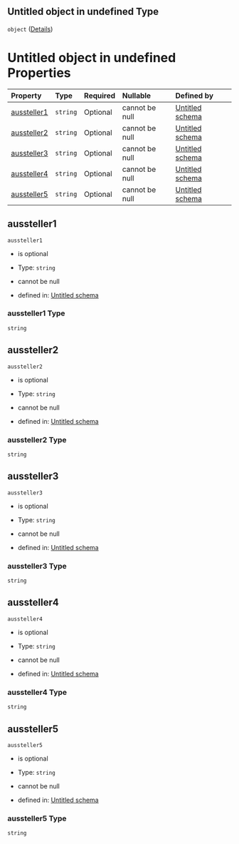 ## Untitled object in undefined Type

`object` ([Details](aussteller.md))

# Untitled object in undefined Properties

| Property                    | Type     | Required | Nullable       | Defined by                                                                                                                                                                               |
| :-------------------------- | :------- | :------- | :------------- | :--------------------------------------------------------------------------------------------------------------------------------------------------------------------------------------- |
| [aussteller1](#aussteller1) | `string` | Optional | cannot be null | [Untitled schema](aussteller-properties-aussteller1.md "https://raw.githubusercontent.com/conuti-gmbh/bo4e-schema/master/schemas/v1/com/Aussteller.schema.json#/properties/aussteller1") |
| [aussteller2](#aussteller2) | `string` | Optional | cannot be null | [Untitled schema](aussteller-properties-aussteller2.md "https://raw.githubusercontent.com/conuti-gmbh/bo4e-schema/master/schemas/v1/com/Aussteller.schema.json#/properties/aussteller2") |
| [aussteller3](#aussteller3) | `string` | Optional | cannot be null | [Untitled schema](aussteller-properties-aussteller3.md "https://raw.githubusercontent.com/conuti-gmbh/bo4e-schema/master/schemas/v1/com/Aussteller.schema.json#/properties/aussteller3") |
| [aussteller4](#aussteller4) | `string` | Optional | cannot be null | [Untitled schema](aussteller-properties-aussteller4.md "https://raw.githubusercontent.com/conuti-gmbh/bo4e-schema/master/schemas/v1/com/Aussteller.schema.json#/properties/aussteller4") |
| [aussteller5](#aussteller5) | `string` | Optional | cannot be null | [Untitled schema](aussteller-properties-aussteller5.md "https://raw.githubusercontent.com/conuti-gmbh/bo4e-schema/master/schemas/v1/com/Aussteller.schema.json#/properties/aussteller5") |

## aussteller1



`aussteller1`

*   is optional

*   Type: `string`

*   cannot be null

*   defined in: [Untitled schema](aussteller-properties-aussteller1.md "https://raw.githubusercontent.com/conuti-gmbh/bo4e-schema/master/schemas/v1/com/Aussteller.schema.json#/properties/aussteller1")

### aussteller1 Type

`string`

## aussteller2



`aussteller2`

*   is optional

*   Type: `string`

*   cannot be null

*   defined in: [Untitled schema](aussteller-properties-aussteller2.md "https://raw.githubusercontent.com/conuti-gmbh/bo4e-schema/master/schemas/v1/com/Aussteller.schema.json#/properties/aussteller2")

### aussteller2 Type

`string`

## aussteller3



`aussteller3`

*   is optional

*   Type: `string`

*   cannot be null

*   defined in: [Untitled schema](aussteller-properties-aussteller3.md "https://raw.githubusercontent.com/conuti-gmbh/bo4e-schema/master/schemas/v1/com/Aussteller.schema.json#/properties/aussteller3")

### aussteller3 Type

`string`

## aussteller4



`aussteller4`

*   is optional

*   Type: `string`

*   cannot be null

*   defined in: [Untitled schema](aussteller-properties-aussteller4.md "https://raw.githubusercontent.com/conuti-gmbh/bo4e-schema/master/schemas/v1/com/Aussteller.schema.json#/properties/aussteller4")

### aussteller4 Type

`string`

## aussteller5



`aussteller5`

*   is optional

*   Type: `string`

*   cannot be null

*   defined in: [Untitled schema](aussteller-properties-aussteller5.md "https://raw.githubusercontent.com/conuti-gmbh/bo4e-schema/master/schemas/v1/com/Aussteller.schema.json#/properties/aussteller5")

### aussteller5 Type

`string`
